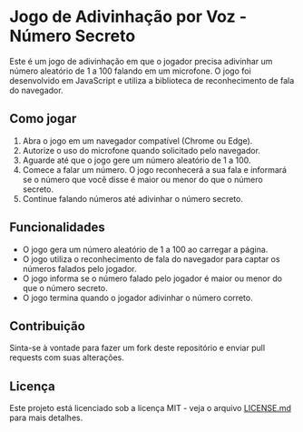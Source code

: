 # Jogo de Adivinhação por Voz - Número Secreto

Este é um jogo de adivinhação em que o jogador precisa adivinhar um número aleatório de 1 a 100 falando em um microfone. O jogo foi desenvolvido em JavaScript e utiliza a biblioteca de reconhecimento de fala do navegador.

## Como jogar

1. Abra o jogo em um navegador compatível (Chrome ou Edge).
2. Autorize o uso do microfone quando solicitado pelo navegador.
3. Aguarde até que o jogo gere um número aleatório de 1 a 100.
4. Comece a falar um número. O jogo reconhecerá a sua fala e informará se o número que você disse é maior ou menor do que o número secreto.
5. Continue falando números até adivinhar o número secreto.

## Funcionalidades

- O jogo gera um número aleatório de 1 a 100 ao carregar a página.
- O jogo utiliza o reconhecimento de fala do navegador para captar os números falados pelo jogador.
- O jogo informa se o número falado pelo jogador é maior ou menor do que o número secreto.
- O jogo termina quando o jogador adivinhar o número correto.

## Contribuição

Sinta-se à vontade para fazer um fork deste repositório e enviar pull requests com suas alterações.

## Licença

Este projeto está licenciado sob a licença MIT - veja o arquivo [LICENSE.md](LICENSE.md) para mais detalhes.
